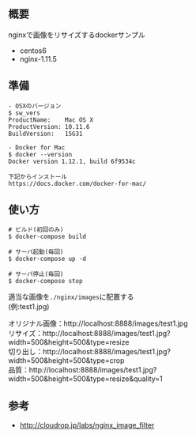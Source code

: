 

## 概要

nginxで画像をリサイズするdockerサンプル

- centos6
- nginx-1.11.5

## 準備

```
- OSXのバージョン
$ sw_vers
ProductName:	Mac OS X
ProductVersion:	10.11.6
BuildVersion:	15G31
```

```
- Docker for Mac
$ docker --version
Docker version 1.12.1, build 6f9534c

下記からインストール
https://docs.docker.com/docker-for-mac/
```

## 使い方

```
# ビルド(初回のみ)
$ docker-compose build

# サーバ起動(毎回)
$ docker-compose up -d

# サーバ停止(毎回)
$ docker-compose stop
```

適当な画像を`./nginx/images`に配置する  
(例:test1.jpg)

オリジナル画像：http://localhost:8888/images/test1.jpg  
リサイズ：http://localhost:8888/images/test1.jpg?width=500&height=500&type=resize  
切り出し：http://localhost:8888/images/test1.jpg?width=500&height=500&type=crop  
品質：http://localhost:8888/images/test1.jpg?width=500&height=500&type=resize&quality=1  



## 参考

- http://cloudrop.jp/labs/nginx_image_filter
